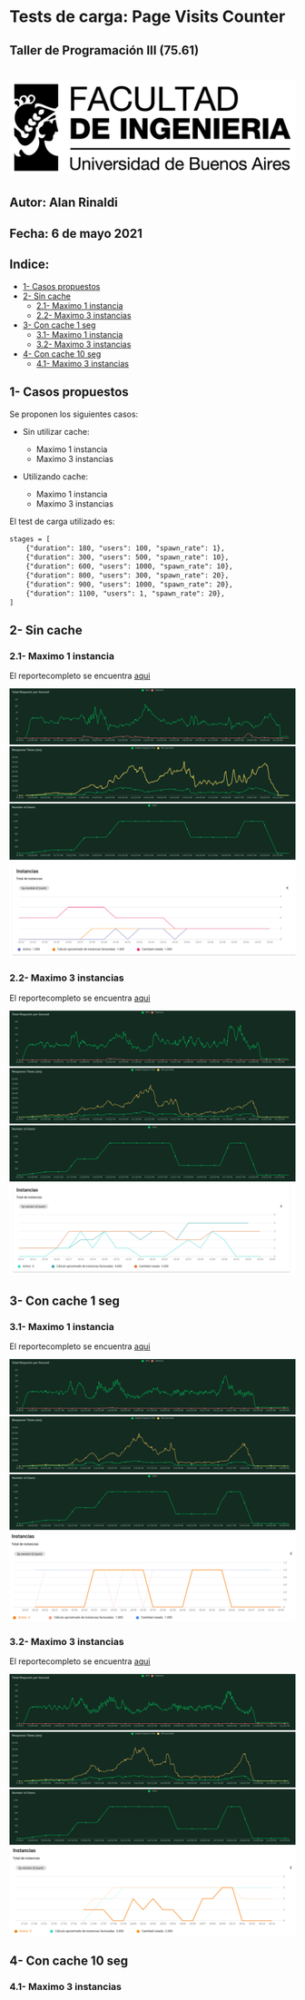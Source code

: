 # Tests de carga: Page Visits Counter
## Taller de Programación III (75.61)

<h1 align="center">
  <img src="./images/logofiuba.jpg" alt="logo fiuba">
</h1>

## Autor: Alan Rinaldi
## Fecha: 6 de mayo 2021




## Indice:

- [1- Casos propuestos](#1--casos-propuestos)
- [2- Sin cache](#2--sin-cache)
    - [2.1- Maximo 1 instancia](#21--maximo-1-instancia)
    - [2.2- Maximo 3 instancias](#22--maximo-3-instancias)
- [3- Con cache 1 seg](#3--con-cache-1-seg)
    - [3.1- Maximo 1 instancia](#31--maximo-1-instancia)
    - [3.2- Maximo 3 instancias](#32--maximo-3-instancias)
- [4- Con cache 10 seg](#4--con-cache-10-seg)
    - [4.1- Maximo 3 instancias](#41--maximo-3-instancias)

## 1- Casos propuestos

Se proponen los siguientes casos:

* Sin utilizar cache:
    * Maximo 1 instancia
    * Maximo 3 instancias

* Utilizando cache:
    * Maximo 1 instancia
    * Maximo 3 instancias

El test de carga utilizado es:

```
stages = [
    {"duration": 180, "users": 100, "spawn_rate": 1},
    {"duration": 300, "users": 500, "spawn_rate": 10},
    {"duration": 600, "users": 1000, "spawn_rate": 10},
    {"duration": 800, "users": 300, "spawn_rate": 20},
    {"duration": 900, "users": 1000, "spawn_rate": 20},
    {"duration": 1100, "users": 1, "spawn_rate": 20},
]
```

## 2- Sin cache
### 2.1- Maximo 1 instancia

El reportecompleto se encuentra [aqui](./reportes/sin_cache_1_instancia_response_time.html)

<img src="/images/sin_cache_1_instancia_requests.png">
<img src="/images/sin_cache_1_instancia_response_time.png">
<img src="/images/sin_cache_1_instancia_users.png">
<img src="/images/sin_cache_1_instancia_instancias.png">

### 2.2- Maximo 3 instancias

El reportecompleto se encuentra [aqui](./reportes/sin_cache_3_instancia_response_time.html)

<img src="/images/sin_cache_3_instancia_requests.png">
<img src="/images/sin_cache_3_instancia_response_time.png">
<img src="/images/sin_cache_3_instancia_users.png">
<img src="/images/sin_cache_3_instancia_instancias.png">

## 3- Con cache 1 seg
### 3.1- Maximo 1 instancia

El reportecompleto se encuentra [aqui](./reportes/con_cache_1_instancia_response_time.html)

<img src="/images/con_cache_1_instancia_requests.png">
<img src="/images/con_cache_1_instancia_response_time.png">
<img src="/images/con_cache_1_instancia_users.png">
<img src="/images/con_cache_1_instancia_instancias.png">

### 3.2- Maximo 3 instancias

El reportecompleto se encuentra [aqui](./reportes/con_cache_3_instancia_response_time.html)

<img src="/images/con_cache_3_instancia_requests.png">
<img src="/images/con_cache_3_instancia_response_time.png">
<img src="/images/con_cache_3_instancia_users.png">
<img src="/images/con_cache_3_instancia_instancias.png">

## 4- Con cache 10 seg
### 4.1- Maximo 3 instancias

